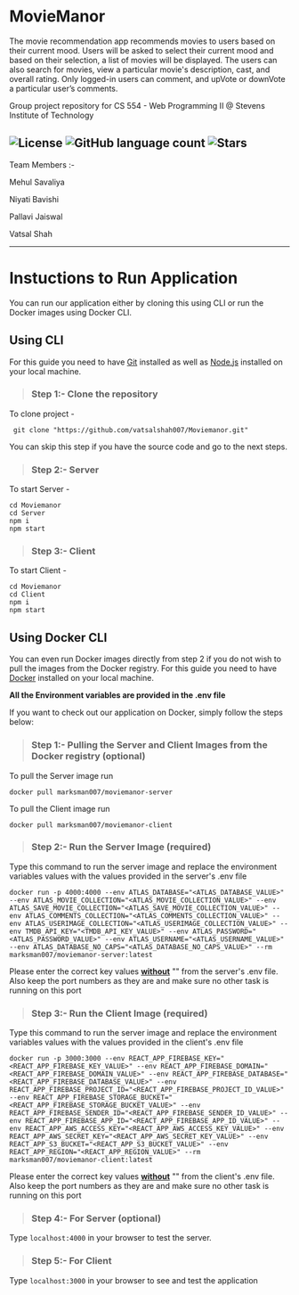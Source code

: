 # MovieManor

The movie recommendation app recommends movies to users based on their current mood. Users will be asked to select their current mood and based on their selection, a list of movies will be displayed. The users can also search for movies, view a particular movie's description, cast, and overall rating. Only logged-in users can comment, and upVote or downVote a particular user’s comments.  

Group project repository for CS 554 - Web Programming II @ Stevens Institute of Technology

![License](https://img.shields.io/github/license/vatsalshah007/Moviemanor)
![GitHub language count](https://img.shields.io/github/languages/count/vatsalshah007/Moviemanor)
![Stars](https://img.shields.io/github/stars/vatsalshah007/Moviemanor)
---
Team Members :-

  Mehul Savaliya
  
  Niyati Bavishi
  
  Pallavi Jaiswal
  
  Vatsal Shah

---
# Instuctions to Run Application

You can run our application either by cloning this using CLI or run the Docker images using Docker CLI.

## Using CLI

For this guide you need to have [Git](https://git-scm.com/downloads) installed as well as [Node.js](https://nodejs.dev/download) installed on your local machine. 

> ### Step 1:- Clone the repository
To clone project -
```
 git clone "https://github.com/vatsalshah007/Moviemanor.git"
```
You can skip this step if you have the source code and go to the next steps.

> ### Step 2:- Server
  To start Server -
 ```
 cd Moviemanor
 cd Server
 npm i
 npm start
```

> ### Step 3:- Client
  To start Client -
 ```
 cd Moviemanor
 cd Client
 npm i
 npm start
```  

## Using Docker CLI

You can even run Docker images directly from step 2 if you do not wish to pull the images from the Docker registry. For this guide you need to have [Docker](https://docs.docker.com/get-docker/) installed on your local machine. 

**All the Environment variables are provided in the .env file**

If you want to check out our application on Docker, simply follow the steps below:

> ### Step 1:- Pulling the Server and Client Images from the Docker registry (optional)
To pull the Server image run
```
docker pull marksman007/moviemanor-server
```

To pull the Client image run 
```
docker pull marksman007/moviemanor-client
```

> ### Step 2:- Run the Server Image (required)
Type this command to run the server image and replace the environment variables values with the values provided in the server's .env file

```
docker run -p 4000:4000 --env ATLAS_DATABASE="<ATLAS_DATABASE_VALUE>" --env ATLAS_MOVIE_COLLECTION="<ATLAS_MOVIE_COLLECTION_VALUE>" --env ATLAS_SAVE_MOVIE_COLLECTION="<ATLAS_SAVE_MOVIE_COLLECTION_VALUE>" --env ATLAS_COMMENTS_COLLECTION="<ATLAS_COMMENTS_COLLECTION_VALUE>" --env ATLAS_USERIMAGE_COLLECTION="<ATLAS_USERIMAGE_COLLECTION_VALUE>" --env TMDB_API_KEY="<TMDB_API_KEY_VALUE>" --env ATLAS_PASSWORD="<ATLAS_PASSWORD_VALUE>" --env ATLAS_USERNAME="<ATLAS_USERNAME_VALUE>" --env ATLAS_DATABASE_NO_CAPS="<ATLAS_DATABASE_NO_CAPS_VALUE>" --rm marksman007/moviemanor-server:latest
```
Please enter the correct key values <ins>**without**</ins> "" from the server's .env file. Also keep the port numbers as they are and make sure no other task is running on this port

> ### Step 3:- Run the Client Image (required)
Type this command to run the server image and replace the environment variables values with the values provided in the client's .env file

```
docker run -p 3000:3000 --env REACT_APP_FIREBASE_KEY="<REACT_APP_FIREBASE_KEY_VALUE>" --env REACT_APP_FIREBASE_DOMAIN="<REACT_APP_FIREBASE_DOMAIN_VALUE>" --env REACT_APP_FIREBASE_DATABASE="<REACT_APP_FIREBASE_DATABASE_VALUE>" --env REACT_APP_FIREBASE_PROJECT_ID="<REACT_APP_FIREBASE_PROJECT_ID_VALUE>" --env REACT_APP_FIREBASE_STORAGE_BUCKET="<REACT_APP_FIREBASE_STORAGE_BUCKET_VALUE>" --env REACT_APP_FIREBASE_SENDER_ID="<REACT_APP_FIREBASE_SENDER_ID_VALUE>" --env REACT_APP_FIREBASE_APP_ID="<REACT_APP_FIREBASE_APP_ID_VALUE>" --env REACT_APP_AWS_ACCESS_KEY="<REACT_APP_AWS_ACCESS_KEY_VALUE>" --env REACT_APP_AWS_SECRET_KEY="<REACT_APP_AWS_SECRET_KEY_VALUE>" --env REACT_APP_S3_BUCKET="<REACT_APP_S3_BUCKET_VALUE>" --env REACT_APP_REGION="<REACT_APP_REGION_VALUE>" --rm marksman007/moviemanor-client:latest
```
Please enter the correct key values <ins>**without**</ins> "" from the client's .env file. Also keep the port numbers as they are and make sure no other task is running on this port

> ### Step 4:- For Server (optional)
Type `localhost:4000` in your browser to test the server.

> ### Step 5:- For Client
Type `localhost:3000` in your browser to see and test the application
